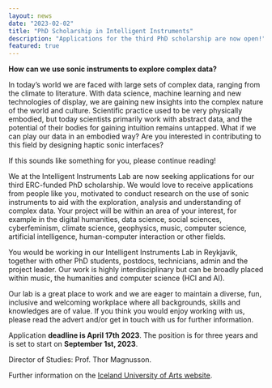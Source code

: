 ```yaml
---
layout: news
date: "2023-02-02"
title: "PhD Scholarship in Intelligent Instruments"
description: "Applications for the third PhD scholarship are now open!"
featured: true
---
```


<script> import CaptionedImage from "../../components/Images/CaptionedImage.svelte" </script>

<CaptionedImage
  src="news/phd3-6846.jpg"
  alt="A smiling young woman holding a magnetic controller. In the background there is a screen with visualisation of data."
  caption="Esther Thorvalds is researching interactive sonification of DNA to raise awareness of Iceland’s breast cancer-related BRCA2 gene mutation. Can scientists use Nicola Privato’s Magnetic Discs to navigate this complex data terrain and gain haptic intuition?"/>


**How can we use sonic instruments to explore complex data?**

In today’s world we are faced with large sets of complex data, ranging from the climate to literature. With data science, machine learning and new technologies of display, we are gaining new insights into the complex nature of the world and culture. Scientific practice used to be very physically embodied, but today scientists primarily work with abstract data, and the potential of their bodies for gaining intuition remains untapped. What if we can play our data in an embodied way? Are you interested in contributing to this field by designing haptic sonic interfaces?

If this sounds like something for you, please continue reading!

We at the Intelligent Instruments Lab are now seeking applications for our third ERC-funded PhD scholarship. We would love to receive applications from people like you, motivated to conduct research on the use of sonic instruments to aid with the exploration, analysis and understanding of complex data. Your project will be within an area of your interest, for example in the digital humanities, data science, social sciences, cyberfeminism, climate science, geophysics, music, computer science, artificial intelligence, human-computer interaction or other fields.

You would be working in our Intelligent Instruments Lab in Reykjavik, together with other PhD students, postdocs, technicians, admin and the project leader. Our work is highly interdisciplinary but can be broadly placed within music, the humanities and computer science (HCI and AI). 

Our lab is a great place to work and we are eager to maintain a diverse, fun, inclusive and welcoming workplace where all backgrounds, skills and knowledges are of value. If you think you would enjoy working with us, please read the advert and/or get in touch with us for further information. 

Application <b>deadline is April 17th 2023</b>. The position is for three years and is set to start on <b>September 1st, 2023</b>.

Director of Studies: Prof. Thor Magnusson.

Further information on the <a href="https://www.lhi.is/en/intent-phd-scholarship">Iceland University of Arts website</a>.